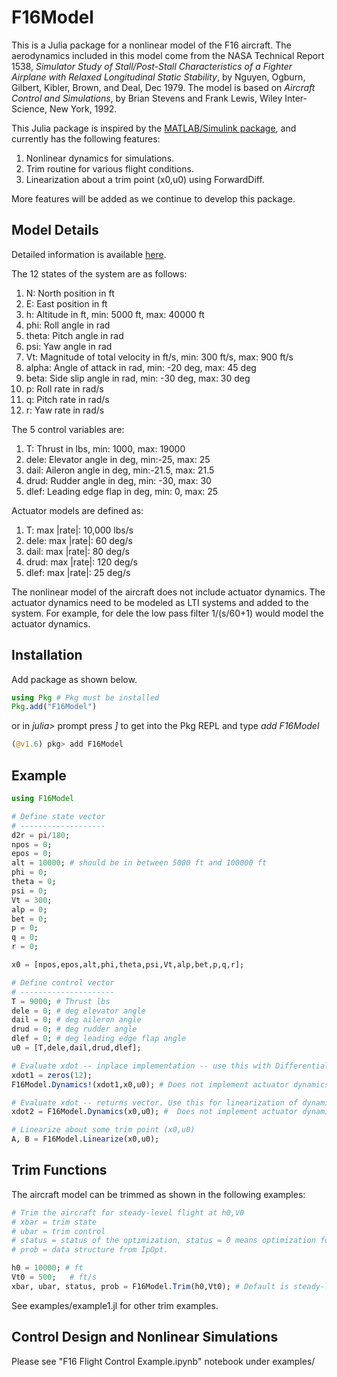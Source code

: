 # F16Model

This is a Julia package for a nonlinear model of the F16 aircraft. The aerodynamics included in this model come from the NASA Technical Report 1538, *Simulator Study of Stall/Post-Stall Characteristics of a Fighter Airplane with Relaxed Longitudinal Static Stability*, by Nguyen, Ogburn, Gilbert, Kibler, Brown, and Deal, Dec 1979. The model is based on *Aircraft Control and Simulations*, by Brian Stevens and Frank Lewis, Wiley Inter-Science, New York, 1992.

This Julia package is inspired by the [MATLAB/Simulink package](https://dept.aem.umn.edu/~balas/darpa_sec/SEC.Software.html), and currently has the following features:

1. Nonlinear dynamics for simulations.
1. Trim routine for various flight conditions.
1. Linearization about a trim point (x0,u0) using ForwardDiff.

More features will be added as we continue to develop this package.

## Model Details

Detailed information is available [here](https://dept.aem.umn.edu/~balas/darpa_sec/software/F16Manual.pdf).

The 12 states of the system are as follows:

1. N: North position in ft
1. E: East position in ft
1. h: Altitude in ft, min: 5000 ft, max: 40000 ft
1. phi: Roll angle in rad
1. theta: Pitch angle in rad
1. psi: Yaw angle in rad
1. Vt: Magnitude of total velocity in ft/s, min: 300 ft/s, max: 900 ft/s
1. alpha: Angle of attack in rad, min: -20 deg, max: 45 deg
1. beta: Side slip angle in rad, min: -30 deg, max: 30 deg
1. p: Roll rate in rad/s
1. q: Pitch rate in rad/s
1. r: Yaw rate in rad/s

The 5 control variables are:

1. T: Thrust in lbs, min: 1000, max: 19000
1. dele: Elevator angle in deg, min:-25, max: 25
1. dail: Aileron angle in deg, min:-21.5, max: 21.5
1. drud: Rudder angle in deg, min: -30, max: 30
1. dlef: Leading edge flap in deg, min: 0, max: 25

Actuator models are defined as:

1. T: max |rate|: 10,000 lbs/s
1. dele: max |rate|: 60 deg/s
1. dail: max |rate|: 80 deg/s
1. drud: max |rate|: 120 deg/s
1. dlef: max |rate|: 25 deg/s

The nonlinear model of the aircraft does not include actuator dynamics.
The actuator dynamics need to be modeled as LTI systems and added to the system.
For example, for dele the low pass filter 1/(s/60+1) would model the actuator dynamics.

## Installation

Add package as shown below.

``` julia
using Pkg # Pkg must be installed
Pkg.add("F16Model")
```
or in *julia>* prompt press *]* to get into the Pkg REPL and type *add F16Model*
``` julia
(@v1.6) pkg> add F16Model
```

## Example

``` julia
using F16Model

# Define state vector
# -------------------
d2r = pi/180;
npos = 0;
epos = 0;
alt = 10000; # should be in between 5000 ft and 100000 ft
phi = 0;
theta = 0;
psi = 0;
Vt = 300;
alp = 0;
bet = 0;
p = 0;
q = 0;
r = 0;

x0 = [npos,epos,alt,phi,theta,psi,Vt,alp,bet,p,q,r];

# Define control vector
# ---------------------
T = 9000; # Thrust lbs
dele = 0; # deg elevator angle
dail = 0; # deg aileron angle
drud = 0; # deg rudder angle
dlef = 0; # deg leading edge flap angle
u0 = [T,dele,dail,drud,dlef];

# Evaluate xdot -- inplace implementation -- use this with DifferentialEquations package.
xdot1 = zeros(12);
F16Model.Dynamics!(xdot1,x0,u0); # Does not implement actuator dynamics.

# Evaluate xdot -- returns vector. Use this for linearization of dynamics, etc.
xdot2 = F16Model.Dynamics(x0,u0); #  Does not implement actuator dynamics.

# Linearize about some trim point (x0,u0)
A, B = F16Model.Linearize(x0,u0);
```

## Trim Functions

The aircraft model can be trimmed as shown in the following examples:

```julia
# Trim the aircraft for steady-level flight at h0,V0
# xbar = trim state
# ubar = trim control
# status = status of the optimization, status = 0 means optimization found solution and (xbar, ubar) defines a valid trim  point/
# prob = data structure from IpOpt.

h0 = 10000; # ft
Vt0 = 500;   # ft/s
xbar, ubar, status, prob = F16Model.Trim(h0,Vt0); # Default is steady-level
```

See examples/example1.jl for other trim examples.

## Control Design and Nonlinear Simulations

Please see "F16 Flight Control Example.ipynb" notebook under examples/
